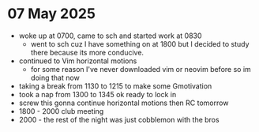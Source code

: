 # 07 May 2025

- woke up at 0700, came to sch and started work at 0830
    - went to sch cuz I have something on at 1800 but I decided to study there because its more conducive.
- continued to Vim horizontal motions
    - for some reason I've never downloaded vim or neovim before so im doing that now
- taking a break from 1130 to 1215 to make some Gmotivation
- took a nap from 1300 to 1345 ok ready to lock in
- screw this gonna continue horizontal motions then RC tomorrow
- 1800 - 2000 club meeting
- 2000 - the rest of the night was just cobblemon with the bros
